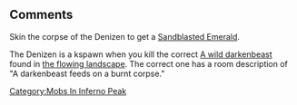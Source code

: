 ## Comments

Skin the corpse of the Denizen to get a [Sandblasted
Emerald](Sandblasted_Emerald "wikilink").

The Denizen is a kspawn when you kill the correct [A wild
darkenbeast](A_wild_darkenbeast "wikilink") found in [the flowing
landscape](The_flowing_landscape "wikilink"). The correct one has a room
description of "A darkenbeast feeds on a burnt corpse."

[Category:Mobs In Inferno
Peak](Category:Mobs_In_Inferno_Peak "wikilink")
